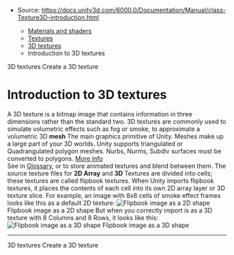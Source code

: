* Source: https://docs.unity3d.com/6000.0/Documentation/Manual/class-Texture3D-introduction.html

  * [Materials and shaders](https://docs.unity3d.com/6000.0/Documentation/Manual/materials-and-shaders.html)
  * [Textures](https://docs.unity3d.com/6000.0/Documentation/Manual/Textures-landing.html)
  * [3D textures](https://docs.unity3d.com/6000.0/Documentation/Manual/class-Texture3D.html)
  * Introduction to 3D textures


[](https://docs.unity3d.com/6000.0/Documentation/Manual/class-Texture3D.html)
3D textures
[](https://docs.unity3d.com/6000.0/Documentation/Manual/class-Texture3D-import.html)
Create a 3D texture
# Introduction to 3D textures
A 3D texture is a bitmap image that contains information in three dimensions rather than the standard two. 3D textures are commonly used to simulate volumetric effects such as fog or smoke, to approximate a volumetric 3D **mesh** The main graphics primitive of Unity. Meshes make up a large part of your 3D worlds. Unity supports triangulated or Quadrangulated polygon meshes. Nurbs, Nurms, Subdiv surfaces must be converted to polygons. [More info](https://docs.unity3d.com/6000.0/Documentation/Manual/mesh.html)  
See in [Glossary](https://docs.unity3d.com/6000.0/Documentation/Manual/Glossary.html#Mesh), or to store animated textures and blend between them.
The source texture files for **2D Array** and **3D** Textures are divided into cells; these textures are called flipbook textures. When Unity imports flipbook textures, it places the contents of each cell into its own 2D array layer or 3D texture slice.
For example, an image with 8x8 cells of smoke effect frames looks like this as a default 2D texture:
![Flipbook image as a 2D shape](https://docs.unity3d.com/6000.0/Documentation/uploads/Main/TextureImporter-Flipbook-2D.jpg) Flipbook image as a 2D shape
But when you correctly import is as a 3D texture with 8 Columns and 8 Rows, it looks like this:
![Flipbook image as a 3D shape](https://docs.unity3d.com/6000.0/Documentation/uploads/Main/TextureImporter-Flipbook-3D.jpg) Flipbook image as a 3D shape
* * *
[](https://docs.unity3d.com/6000.0/Documentation/Manual/class-Texture3D.html)
3D textures
[](https://docs.unity3d.com/6000.0/Documentation/Manual/class-Texture3D-import.html)
Create a 3D texture
